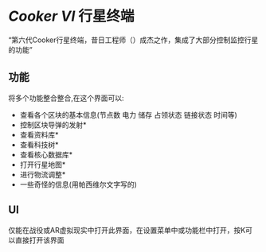 # $Cooker$ $VI$ 行星终端  
“第六代Cooker行星终端，昔日工程师（）成杰之作，集成了大部分控制监控行星的功能”  
## 功能  
将多个功能整合整合,在这个界面可以:  
- 查看各个区块的基本信息(节点数 电力 储存 占领状态 链接状态 时间等)  
- 控制区块导弹的发射*  
- 查看资料库*  
- 查看科技树*  
- 查看核心数据库*  
- 打开行星地图*   
- 进行物流调整*   
- 一些奇怪的信息(用帕西维尔文字写的)  
## UI
仅能在战役或AR虚拟现实中打开此界面，在设置菜单中或功能栏中打开，按K可以直接打开该界面  